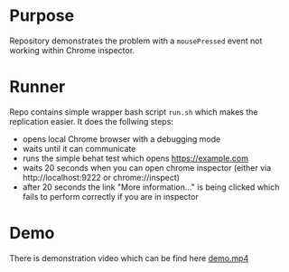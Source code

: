 # Purpose
Repository demonstrates the problem with a `mousePressed` event not working
within Chrome inspector.

# Runner
Repo contains simple wrapper bash script `run.sh` which makes the replication
easier. It does the follwing steps:
- opens local Chrome browser with a debugging mode
- waits until it can communicate
- runs the simple behat test which opens https://example.com
- waits 20 seconds when you can open chrome inspector (either via
http://localhost:9222 or chrome://inspect)
- after 20 seconds the link "More information..." is being clicked which fails
to perform correctly if you are in inspector

# Demo
There is demonstration video which can be find here [demo.mp4](./demo.mp4)